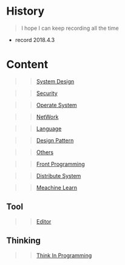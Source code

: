 # History

> I hope I can keep recording all the time

* record  2018.4.3

# Content

>> [System Design](./SystemDesign/index.md)

>> [Security](./Security/index.md)

>> [Operate System](./OS/index.md)

>> [NetWork](./NetWork/index.md)

>> [Language](./Language/index.md)

>> [Design Pattern](./DesignPattern/index.md)

>> [Others](./Others/index.md)

>> [Front Programming](./Front/index.md)

>> [Distribute System](./DistributeSystem/index.md)

>> [Meachine Learn](./MachineLearn/index.md)


## Tool

>> [Editor](./Editor/index.md)

## Thinking
>> [Think In Programming](./TIP/ThinkInProgramming.md)
